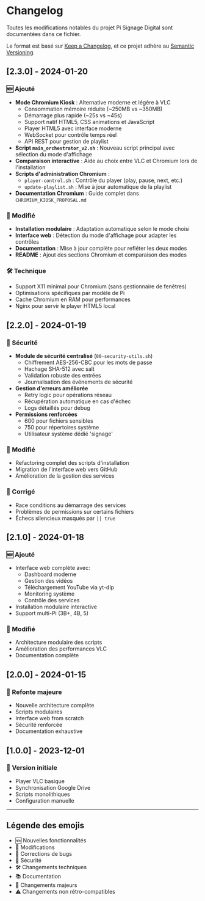 # Changelog

Toutes les modifications notables du projet Pi Signage Digital sont documentées dans ce fichier.

Le format est basé sur [Keep a Changelog](https://keepachangelog.com/fr/1.0.0/),
et ce projet adhère au [Semantic Versioning](https://semver.org/spec/v2.0.0.html).

## [2.3.0] - 2024-01-20

### 🆕 Ajouté
- **Mode Chromium Kiosk** : Alternative moderne et légère à VLC
  - Consommation mémoire réduite (~250MB vs ~350MB)
  - Démarrage plus rapide (~25s vs ~45s)
  - Support natif HTML5, CSS animations et JavaScript
  - Player HTML5 avec interface moderne
  - WebSocket pour contrôle temps réel
  - API REST pour gestion de playlist
- **Script `main_orchestrator_v2.sh`** : Nouveau script principal avec sélection du mode d'affichage
- **Comparaison interactive** : Aide au choix entre VLC et Chromium lors de l'installation
- **Scripts d'administration Chromium** :
  - `player-control.sh` : Contrôle du player (play, pause, next, etc.)
  - `update-playlist.sh` : Mise à jour automatique de la playlist
- **Documentation Chromium** : Guide complet dans `CHROMIUM_KIOSK_PROPOSAL.md`

### 🔄 Modifié
- **Installation modulaire** : Adaptation automatique selon le mode choisi
- **Interface web** : Détection du mode d'affichage pour adapter les contrôles
- **Documentation** : Mise à jour complète pour refléter les deux modes
- **README** : Ajout des sections Chromium et comparaison des modes

### 🛠️ Technique
- Support X11 minimal pour Chromium (sans gestionnaire de fenêtres)
- Optimisations spécifiques par modèle de Pi
- Cache Chromium en RAM pour performances
- Nginx pour servir le player HTML5 local

## [2.2.0] - 2024-01-19

### 🔐 Sécurité
- **Module de sécurité centralisé** (`00-security-utils.sh`)
  - Chiffrement AES-256-CBC pour les mots de passe
  - Hachage SHA-512 avec salt
  - Validation robuste des entrées
  - Journalisation des événements de sécurité
- **Gestion d'erreurs améliorée**
  - Retry logic pour opérations réseau
  - Récupération automatique en cas d'échec
  - Logs détaillés pour debug
- **Permissions renforcées**
  - 600 pour fichiers sensibles
  - 750 pour répertoires système
  - Utilisateur système dédié 'signage'

### 🔄 Modifié
- Refactoring complet des scripts d'installation
- Migration de l'interface web vers GitHub
- Amélioration de la gestion des services

### 🐛 Corrigé
- Race conditions au démarrage des services
- Problèmes de permissions sur certains fichiers
- Échecs silencieux masqués par `|| true`

## [2.1.0] - 2024-01-18

### 🆕 Ajouté
- Interface web complète avec:
  - Dashboard moderne
  - Gestion des vidéos
  - Téléchargement YouTube via yt-dlp
  - Monitoring système
  - Contrôle des services
- Installation modulaire interactive
- Support multi-Pi (3B+, 4B, 5)

### 🔄 Modifié
- Architecture modulaire des scripts
- Amélioration des performances VLC
- Documentation complète

## [2.0.0] - 2024-01-15

### 🎉 Refonte majeure
- Nouvelle architecture complète
- Scripts modulaires
- Interface web from scratch
- Sécurité renforcée
- Documentation exhaustive

## [1.0.0] - 2023-12-01

### 🚀 Version initiale
- Player VLC basique
- Synchronisation Google Drive
- Scripts monolithiques
- Configuration manuelle

---

## Légende des emojis
- 🆕 Nouvelles fonctionnalités
- 🔄 Modifications
- 🐛 Corrections de bugs
- 🔐 Sécurité
- 🛠️ Changements techniques
- 📚 Documentation
- 🎉 Changements majeurs
- ⚠️ Changements non rétro-compatibles